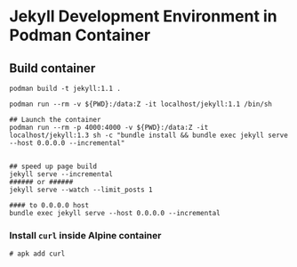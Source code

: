 # Jekyll Development Environment in Podman Container

## Build container

```shell
podman build -t jekyll:1.1 .

podman run --rm -v ${PWD}:/data:Z -it localhost/jekyll:1.1 /bin/sh
```


```shell
## Launch the container
podman run --rm -p 4000:4000 -v ${PWD}:/data:Z -it localhost/jekyll:1.3 sh -c "bundle install && bundle exec jekyll serve --host 0.0.0.0 --incremental"


## speed up page build
jekyll serve --incremental
###### or ######
jekyll serve --watch --limit_posts 1

#### to 0.0.0.0 host
bundle exec jekyll serve --host 0.0.0.0 --incremental
```

### Install `curl` inside Alpine container

```shell
# apk add curl
```